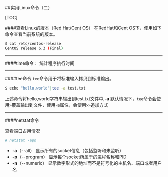 ##实用Linux命令（二）

[TOC]

####查看Linux的版本（Red Hat/Cent OS）
在RedHat和Cent OS下，使用如下命令查看当前系统的版本。
```bash
$ cat /etc/centos-release 
CentOS release 6.3 (Final)
```


-----
####time命令： 统计程序执行时间



-----
####tee命令
`tee`命令用于将标准输入拷贝到标准输出。

```bash
$ echo "hello,world"|tee -a test.txt
```

上述命令将hello,world字符串输出到test.txt文件中,**-a** 默认情况下，`tee`命令会使用`>`覆盖输出到文件，使用-a属性，会使用`>>`追加方式

-----
####netstat命令

查看端口占用情况
```bash
# netstat -apn
```

- **-a**（--all） 显示所有的socket信息（包括监听和未监听）
- **-p**（--program） 显示每个socket所属于的进程名称和PID
- **-n**（--numeric） 显示数字形式的地址而不是符号化的主机名、端口或者用户名
